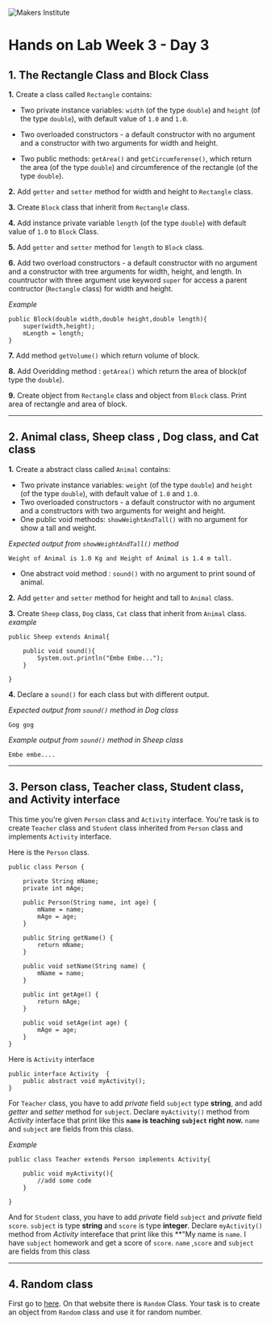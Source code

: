 ![Makers Institute](https://makersinstitute.id/img/logo-makersinstitute.png)

# Hands on Lab Week 3 - Day 3

## <a name="lab1"></a>1. The Rectangle Class and Block Class

**1.** Create a class called `Rectangle` contains:
- Two private instance variables: `width` (of the type `double`) and `height` (of the type `double`), with default value of `1.0` and `1.0`.

- Two overloaded constructors - a default constructor with no argument and a constructor with two arguments for width and height.

- Two public methods:  `getArea()` and `getCircumferense()`, which return the area (of the type `double`) and circumference of the rectangle (of the type `double`). 

**2.** Add `getter` and `setter` method for width and height to `Rectangle` class.

**3.** Create `Block` class that inherit from `Rectangle` class.  

**4.** Add instance private variable `length` (of the type `double`) with default value of `1.0` to `Block` Class.

**5.** Add `getter` and `setter` method for `length` to `Block` class. 

**6.** Add two overload constructors - a default constructor with no argument and a constructor with tree arguments for width, height, and length. In countructor with three argument use keyword `super` for access a parent contructor (`Rectangle` class) for width and height. 

*Example*

```
public Block(double width,double height,double length){
    super(width,height);
    mLength = length;
}
```

**7.** Add method `getVolume()` which return volume of block. 

**8.** Add Overidding method : `getArea()` which return the area of block(of type the `double`).

**9.** Create object from `Rectangle` class and object from `Block` class. Print area of rectangle and area of block.  

---

## <a name="lab2"></a>2. Animal class, Sheep class , Dog class, and Cat class

**1.** Create a abstract class called `Animal` contains:
- Two private instance variables: `weight` (of the type `double`) and `height` (of the type `double`), with default value of `1.0` and `1.0`.
- Two overloaded constructors - a default constructor with no argument and a constructors with two arguments for weight and height.
- One public void methods: `showWeightAndTall()` with no argument for show a tall and weight. 

*Expected output from `showWeightAndTall()` method*
```
Weight of Animal is 1.0 Kg and Height of Animal is 1.4 m tall. 
```
- One abstract void method : `sound()` with no argument to print sound of animal.

**2.** Add `getter` and `setter` method for height and tall to `Animal` class.

**3.** Create `Sheep` class, `Dog` class, `Cat` class that inherit from `Animal` class.  
*example*
```
public Sheep extends Animal{

    public void sound(){
        System.out.println("Embe Embe...");
    }

}
```


**4.** Declare a `sound()` for each class but with different output. 

*Expected output from `sound()` method in Dog class*
```
Gog gog
```

*Example output from `sound()` method in Sheep class* 
```
Embe embe....
```
---

## <a name="lab3"></a>3. Person class, Teacher class, Student class, and  Activity interface

This time you're given `Person` class and `Activity` interface. You're task is to create `Teacher` class and `Student` class inherited from `Person` class and implements `Activity` interface. 

Here is the `Person` class.
```
public class Person {

    private String mName;
    private int mAge;

    public Person(String name, int age) {
        mName = name;
        mAge = age;
    }

    public String getName() {
        return mName;
    }

    public void setName(String name) {
        mName = name;
    }

    public int getAge() {
        return mAge;
    }

    public void setAge(int age) {
        mAge = age;
    }
}
```

Here is `Activity` interface  
```
public interface Activity  {
    public abstract void myActivity();
}
```

For `Teacher` class, you have to add *private* field `subject` type **string**, and add *getter* and *setter* method for `subject`. Declare `myActivity()` method from *Activity* interface that print like this **`name` is teaching `subject` right now.** `name` and `subject` are fields from this class. 

*Example*
```
public class Teacher extends Person implements Activity{

    public void myActivity(){
        //add some code 
    }

}
```

And for `Student` class, you have to add *private* field `subject` and *private* field `score`. `subject` is type **string** and `score` is type **integer**. Declare `myActivity()` method from *Activity* intereface that print like this **"My name is `name`. I have `subject` homework and get a score of `score`. `name` ,`score` and `subject` are fields from this class

---
## <a name="lab4"></a>4. Random class
First go to [here](https://docs.oracle.com/javase/8/docs/api/java/util/Random.html). On that website there is `Random` Class. Your task is to create an object from `Random` class and use it for random number.
